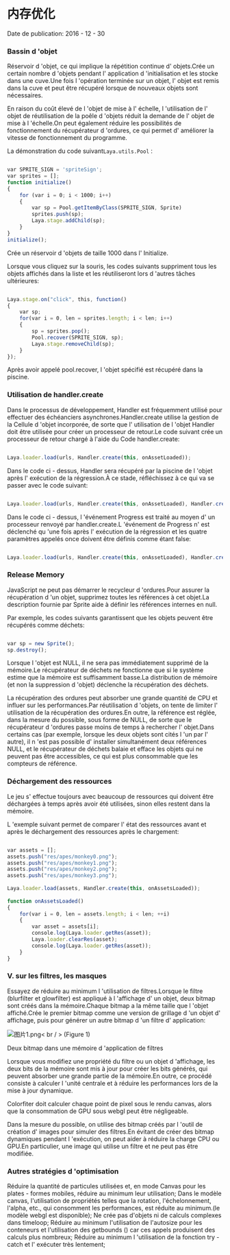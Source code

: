 # 内存优化

Date de publication: 2016 - 12 - 30

### **Bassin d 'objet**

Réservoir d 'objet, ce qui implique la répétition continue d' objets.Crée un certain nombre d 'objets pendant l' application d 'initialisation et les stocke dans une cuve.Une fois l 'opération terminée sur un objet, l' objet est remis dans la cuve et peut être récupéré lorsque de nouveaux objets sont nécessaires.

En raison du coût élevé de l 'objet de mise à l' échelle, l 'utilisation de l' objet de réutilisation de la poêle d 'objets réduit la demande de l' objet de mise à l 'échelle.On peut également réduire les possibilités de fonctionnement du récupérateur d 'ordures, ce qui permet d' améliorer la vitesse de fonctionnement du programme.

La démonstration du code suivant`Laya.utils.Pool：`


```javascript

var SPRITE_SIGN = 'spriteSign';
var sprites = [];
function initialize()
{
    for (var i = 0; i < 1000; i++)
    {
        var sp = Pool.getItemByClass(SPRITE_SIGN, Sprite)
        sprites.push(sp);
        Laya.stage.addChild(sp);
    }
}
initialize();
```


Crée un réservoir d 'objets de taille 1000 dans l' Initialize.

Lorsque vous cliquez sur la souris, les codes suivants suppriment tous les objets affichés dans la liste et les réutiliseront lors d 'autres tâches ultérieures:


```javascript

Laya.stage.on("click", this, function()
{
    var sp;
    for(var i = 0, len = sprites.length; i < len; i++)
    {
        sp = sprites.pop();
        Pool.recover(SPRITE_SIGN, sp);
        Laya.stage.removeChild(sp);
    }
});
```


Après avoir appelé pool.recover, l 'objet spécifié est récupéré dans la piscine.



 



### **Utilisation de handler.create**

Dans le processus de développement, Handler est fréquemment utilisé pour effectuer des échéanciers asynchrones.Handler.create utilise la gestion de la Cellule d 'objet incorporée, de sorte que l' utilisation de l 'objet Handler doit être utilisée pour créer un processeur de retour.Le code suivant crée un processeur de retour chargé à l'aide du Code handler.create:


```javascript

Laya.loader.load(urls, Handler.create(this, onAssetLoaded));
```


Dans le code ci - dessus, Handler sera récupéré par la piscine de l 'objet après l' exécution de la régression.À ce stade, réfléchissez à ce qui va se passer avec le code suivant:


```javascript

Laya.loader.load(urls, Handler.create(this, onAssetLoaded), Handler.create(this, onLoading));
```


Dans le code ci - dessus, l 'événement Progress est traité au moyen d' un processeur renvoyé par handler.create.L 'événement de Progress n' est déclenché qu 'une fois après l' exécution de la régression et les quatre paramètres appelés once doivent être définis comme étant false:


```javascript

Laya.loader.load(urls, Handler.create(this, onAssetLoaded), Handler.create(this, onLoading, null, false));
```





 



### **Release Memory**

JavaScript ne peut pas démarrer le recycleur d 'ordures.Pour assurer la récupération d 'un objet, supprimez toutes les références à cet objet.La description fournie par Sprite aide à définir les références internes en null.

Par exemple, les codes suivants garantissent que les objets peuvent être récupérés comme déchets:


```javascript

var sp = new Sprite();
sp.destroy();
```



Lorsque l 'objet est NULL, il ne sera pas immédiatement supprimé de la mémoire.Le récupérateur de déchets ne fonctionne que si le système estime que la mémoire est suffisamment basse.La distribution de mémoire (et non la suppression d 'objet) déclenche la récupération des déchets.

La récupération des ordures peut absorber une grande quantité de CPU et influer sur les performances.Par réutilisation d 'objets, on tente de limiter l' utilisation de la récupération des ordures.En outre, la référence est réglée, dans la mesure du possible, sous forme de NULL, de sorte que le récupérateur d 'ordures passe moins de temps à rechercher l' objet.Dans certains cas (par exemple, lorsque les deux objets sont cités l 'un par l' autre), il n 'est pas possible d' installer simultanément deux références NULL, et le récupérateur de déchets balaie et efface les objets qui ne peuvent pas être accessibles, ce qui est plus consommable que les compteurs de référence.

### **Déchargement des ressources**

Le jeu s' effectue toujours avec beaucoup de ressources qui doivent être déchargées à temps après avoir été utilisées, sinon elles restent dans la mémoire.

L 'exemple suivant permet de comparer l' état des ressources avant et après le déchargement des ressources après le chargement:


```javascript

var assets = [];
assets.push("res/apes/monkey0.png");
assets.push("res/apes/monkey1.png");
assets.push("res/apes/monkey2.png");
assets.push("res/apes/monkey3.png");
  
Laya.loader.load(assets, Handler.create(this, onAssetsLoaded));
  
function onAssetsLoaded()
{
    for(var i = 0, len = assets.length; i < len; ++i)
    {
        var asset = assets[i];
        console.log(Laya.loader.getRes(asset));
        Laya.loader.clearRes(asset);
        console.log(Laya.loader.getRes(asset));
    }
}
```


### **V. sur les filtres, les masques**


Essayez de réduire au minimum l 'utilisation de filtres.Lorsque le filtre (blurfilter et glowfilter) est appliqué à l 'affichage d' un objet, deux bitmap sont créés dans la mémoire.Chaque bitmap a la même taille que l 'objet affiché.Crée le premier bitmap comme une version de grillage d 'un objet d' affichage, puis pour générer un autre bitmap d 'un filtre d' application:

​![图片1.png](img/1.png)< br / >
(Figure 1)

Deux bitmap dans une mémoire d 'application de filtres

Lorsque vous modifiez une propriété du filtre ou un objet d 'affichage, les deux bits de la mémoire sont mis à jour pour créer les bits générés, qui peuvent absorber une grande partie de la mémoire.En outre, ce procédé consiste à calculer l 'unité centrale et à réduire les performances lors de la mise à jour dynamique.

Colorfiter doit calculer chaque point de pixel sous le rendu canvas, alors que la consommation de GPU sous webgl peut être négligeable.

Dans la mesure du possible, on utilise des bitmap créés par l 'outil de création d' images pour simuler des filtres.En évitant de créer des bitmap dynamiques pendant l 'exécution, on peut aider à réduire la charge CPU ou GPU.En particulier, une image qui utilise un filtre et ne peut pas être modifiée.

###  **Autres stratégies d 'optimisation**

Réduire la quantité de particules utilisées et, en mode Canvas pour les plates - formes mobiles, réduire au minimum leur utilisation;
Dans le modèle canvas, l'utilisation de propriétés telles que la rotation, l'échelonnement, l'alpha, etc., qui consomment les performances, est réduite au minimum.(le modèle webgl est disponible);
Ne crée pas d'objets ni de calculs complexes dans timeloop;
Réduire au minimum l'utilisation de l'autosize pour les conteneurs et l'utilisation des getbounds () car ces appels produisent des calculs plus nombreux;
Réduire au minimum l 'utilisation de la fonction try - catch et l' exécuter très lentement;